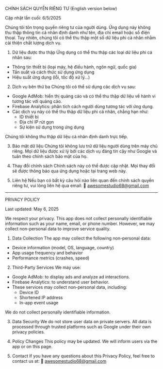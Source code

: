 CHÍNH SÁCH QUYỀN RIÊNG TƯ (English version below)

Cập nhật lần cuối: 6/5/2025

Chúng tôi tôn trọng quyền riêng tư của người dùng. Ứng dụng này không thu thập thông tin cá nhân định danh như tên, địa chỉ email hoặc số điện thoại. Tuy nhiên, chúng tôi có thể thu thập một số dữ liệu phi cá nhân nhằm cải thiện chất lượng dịch vụ.

1. Dữ liệu được thu thập
Ứng dụng có thể thu thập các loại dữ liệu phi cá nhân sau:
- Thông tin thiết bị (loại máy, hệ điều hành, ngôn ngữ, quốc gia)
- Tần suất và cách thức sử dụng ứng dụng
- Hiệu suất ứng dụng (lỗi, tốc độ xử lý...)

2. Dịch vụ bên thứ ba
Chúng tôi có thể sử dụng các dịch vụ sau:
- Google AdMob: hiển thị quảng cáo và có thể thu thập dữ liệu về hành vi tương tác với quảng cáo.
- Firebase Analytics: phân tích cách người dùng tương tác với ứng dụng.
- Các dịch vụ này có thể thu thập dữ liệu phi cá nhân, chẳng hạn như:
  - ID thiết bị
  - Địa chỉ IP rút gọn
  - Sự kiện sử dụng trong ứng dụng

Chúng tôi không thu thập dữ liệu cá nhân định danh trực tiếp.

3. Bảo mật dữ liệu
Chúng tôi không lưu trữ dữ liệu người dùng trên máy chủ riêng. Mọi dữ liệu được xử lý bởi các dịch vụ đáng tin cậy như Google và tuân theo chính sách bảo mật của họ.

4. Thay đổi chính sách
Chính sách này có thể được cập nhật. Mọi thay đổi sẽ được thông báo qua ứng dụng hoặc tại trang web này.

5. Liên hệ
Nếu bạn có bất kỳ câu hỏi nào liên quan đến chính sách quyền riêng tư, vui lòng liên hệ qua email:
📧 awesomestudio68@gmail.com

---

PRIVACY POLICY

Last updated: May 6, 2025

We respect your privacy. This app does not collect personally identifiable information such as your name, email, or phone number. However, we may collect non-personal data to improve service quality.

1. Data Collection
The app may collect the following non-personal data:
- Device information (model, OS, language, country)
- App usage frequency and behavior
- Performance metrics (crashes, speed)

2. Third-Party Services
We may use:
- Google AdMob: to display ads and analyze ad interactions.
- Firebase Analytics: to understand user behavior.
- These services may collect non-personal data, including:
  - Device ID
  - Shortened IP address
  - In-app event usage

We do not collect personally identifiable information.

3. Data Security
We do not store user data on private servers. All data is processed through trusted platforms such as Google under their own privacy policies.

4. Policy Changes
This policy may be updated. We will inform users via the app or on this page.

5. Contact
If you have any questions about this Privacy Policy, feel free to contact us at:
📧 awesomestudio68@gmail.com
